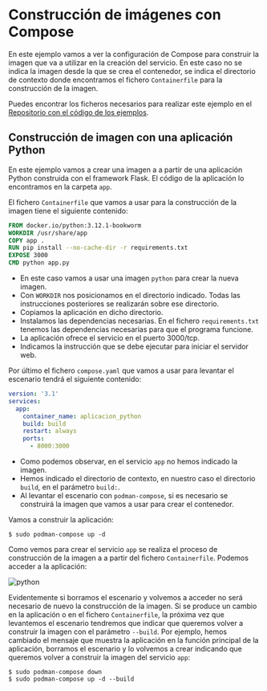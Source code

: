 # Construcción de imágenes con Compose

En este ejemplo vamos a ver la configuración de Compose para construir la imagen que va a utilizar en la creación del servicio. En este caso no se indica la imagen desde la que se crea el contenedor, se indica el directorio de contexto donde encontramos el fichero `Containerfile` para la construcción de la imagen.

Puedes encontrar los ficheros necesarios para realizar este ejemplo en el [Repositorio con el código de los ejemplos](xxx).

## Construcción de imagen con una aplicación Python

En este ejemplo vamos a crear una imagen a a partir de una aplicación Python construida con el framework Flask. El código de la aplicación lo encontramos en la carpeta `app`.

El fichero `Containerfile` que vamos a usar para la construcción de la imagen tiene el siguiente contenido:

```Dockerfile
FROM docker.io/python:3.12.1-bookworm
WORKDIR /usr/share/app
COPY app .
RUN pip install --no-cache-dir -r requirements.txt
EXPOSE 3000
CMD python app.py
```

* En este caso vamos a usar una imagen `python` para crear la nueva imagen.
* Con `WORKDIR` nos posicionamos en el directorio indicado. Todas las instrucciones posteriores se realizarán sobre ese directorio.
* Copiamos la aplicación en dicho directorio.
* Instalamos las dependencias necesarias. En el fichero `requirements.txt` tenemos las dependencias necesarias para que el programa funcione.
* La aplicación ofrece el servicio en el puerto 3000/tcp.
* Indicamos la instrucción que se debe ejecutar para iniciar el servidor web.


Por último el fichero `compose.yaml` que vamos a usar para levantar el escenario tendrá el siguiente contenido:

```yaml
version: '3.1'
services:
  app:
    container_name: aplicacion_python
    build: build
    restart: always
    ports:
      - 8000:3000
```

* Como podemos observar, en el servicio `app` no hemos indicado la imagen. 
* Hemos indicado el directorio de contexto, en nuestro caso el directorio `build`, en el parámetro `build:`. 
* Al levantar el escenario con `podman-compose`, si es necesario se construirá la imagen que vamos a usar para crear el contenedor. 

Vamos a construir la aplicación:

```
$ sudo podman-compose up -d
```

Como vemos para crear el servicio `app` se realiza el proceso de construcción de la imagen a a partir del fichero `Containerfile`. Podemos acceder a la aplicación:

![python](img/python)

Evidentemente si borramos el escenario y volvemos a acceder no será necesario de nuevo la construcción de la imagen. Si se produce un cambio en la aplicación o en el fichero `Containerfile`, la próxima vez que levantemos el escenario tendremos que indicar que queremos volver a construir la imagen con el parámetro `--build`. Por ejemplo, hemos cambiado el mensaje que muestra la aplicación en la función principal de la aplicación, borramos el escenario y lo volvemos a crear indicando que queremos volver a construir la imagen del servicio `app`:

```
$ sudo podman-compose down
$ sudo podman-compose up -d --build 
```


